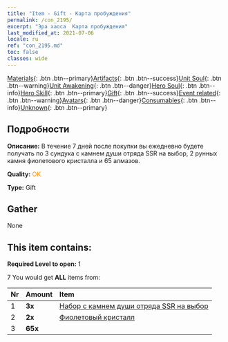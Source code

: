 ```yaml
---
title: "Item - Gift - Карта пробуждения"
permalink: /con_2195/
excerpt: "Эра хаоса  Карта пробуждения"
last_modified_at: 2021-07-06
locale: ru
ref: "con_2195.md"
toc: false
classes: wide
---
```

 [Materials](/ItemsRU/){: .btn .btn--primary}[Artifacts](/ItemsRU/Artifacts/){: .btn .btn--success}[Unit Soul](/ItemsRU/UnitSoul/){: .btn .btn--warning}[Unit Awakening](/ItemsRU/UnitAwakening/){: .btn .btn--danger}[Hero Soul](/ItemsRU/HeroSoul/){: .btn .btn--info}[Hero Skill](/ItemsRU/HeroSkill/){: .btn .btn--primary}[Gift](/ItemsRU/Gift/){: .btn .btn--success}[Event related](/ItemsRU/Events/){: .btn .btn--warning}[Avatars](/ItemsRU/Avatars/){: .btn .btn--danger}[Consumables](/ItemsRU/Consumables/){: .btn .btn--info}[Unknown](/ItemsRU/Unknown/){: .btn .btn--primary}

## Подробности
 **Описание:** В течение 7 дней после покупки вы ежедневно будете получать по 3 сундука с камнем души отряда SSR на выбор, 2 рунных камня фиолетового кристалла и 65 алмазов.

 **Quality:** <span style="color: #FF8C00">OK</span>

 **Type:** Gift

## Gather

  None

## This item contains:

 **Required Level to open:** 1

 7 You would get **ALL** items  from:

  | Nr | Amount |     Item    |
  |:---|:-------|:------------|
  | 1 |  **3x** | [Набор с камнем души отряда SSR на выбор](/ru/Items/con_2154/) |  | 
  | 2 |  **2x** | [Фиолетовый кристалл](/ItemsRU/con_720/) |  | 
  | 3 |  **65x** | <i class="fas fa-gem"/> |  | 
